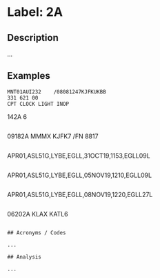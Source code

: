 # Label: 2A

## Description

...

## Examples

```
MNT01AUI232    /08081247KJFKUKBB
331 621 00
CPT CLOCK LIGHT INOP

```
  142A          6
```

```
09182A MMMX KJFK7
/FN 8817
```

```
APR01,ASL51G,LYBE,EGLL,31OCT19,1153,EGLL09L
```

```
APR01,ASL51G,LYBE,EGLL,05NOV19,1210,EGLL09L
```

```
APR01,ASL51G,LYBE,EGLL,08NOV19,1220,EGLL27L
```

```
06202A KLAX KATL6
```

## Acronyms / Codes

...

## Analysis

...

